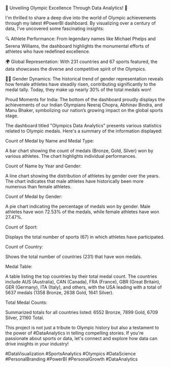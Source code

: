 🏅 Unveiling Olympic Excellence Through Data Analytics! 🏅



I'm thrilled to share a deep dive into the world of Olympic achievements through my latest #PowerBI dashboard. By visualizing over a century of data, I've uncovered some fascinating insights:



🔍 Athlete Performance: From legendary names like Michael Phelps and Serena Williams, the dashboard highlights the monumental efforts of athletes who have redefined excellence.



🌍 Global Representation: With 231 countries and 67 sports featured, the data showcases the diverse and competitive spirit of the Olympics.



👩‍🔬 Gender Dynamics: The historical trend of gender representation reveals how female athletes have steadily risen, contributing significantly to the medal tally. Today, they make up nearly 30% of the total medals won!



Proud Moments for India: The bottom of the dashboard proudly displays the achievements of our Indian Olympians Neeraj Chopra, Abhinav Bindra, and Manu Bhaker, symbolizing our nation’s growing impact on the global sports stage.



The dashboard titled "Olympics Data Analytics" presents various statistics related to Olympic medals. Here's a summary of the information displayed:



Count of Medal by Name and Medal Type:



A bar chart showing the count of medals (Bronze, Gold, Silver) won by various athletes. The chart highlights individual performances.



Count of Name by Year and Gender:



A line chart showing the distribution of athletes by gender over the years. The chart indicates that male athletes have historically been more numerous than female athletes.



Count of Medal by Gender:



A pie chart indicating the percentage of medals won by gender. Male athletes have won 72.53% of the medals, while female athletes have won 27.47%.



Count of Sport:

Displays the total number of sports (67) in which athletes have participated.



Count of Country:

Shows the total number of countries (231) that have won medals.



Medal Table:

A table listing the top countries by their total medal count. The countries include AUS (Australia), CAN (Canada), FRA (France), GBR (Great Britain), GER (Germany), ITA (Italy), and others, with the USA leading with a total of 5637 medals (1358 Bronze, 2638 Gold, 1641 Silver).



Total Medal Counts:

Summarized totals for all countries listed: 6552 Bronze, 7899 Gold, 6709 Silver, 21160 Total.



This project is not just a tribute to Olympic history but also a testament to the power of #DataAnalytics in telling compelling stories. If you're passionate about sports or data, let's connect and explore how data can drive insights in your industry!



#DataVisualization #SportsAnalytics #Olympics #DataScience #PersonalBranding #PowerBI #PersonalGrowth #DataAnalytics
